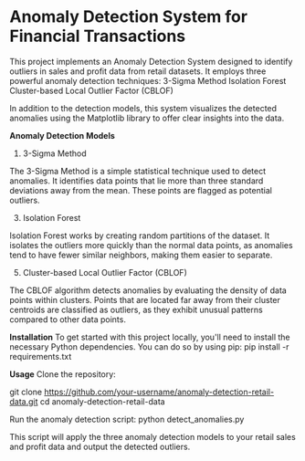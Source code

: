 # Anomaly Detection System for Financial Transactions
This project implements an Anomaly Detection System designed to identify outliers in sales and profit data from retail datasets. It employs three powerful anomaly detection techniques:
3-Sigma Method
Isolation Forest
Cluster-based Local Outlier Factor (CBLOF)

In addition to the detection models, this system visualizes the detected anomalies using the Matplotlib library to offer clear insights into the data.

**Anomaly Detection Models**
1. 3-Sigma Method
   
The 3-Sigma Method is a simple statistical technique used to detect anomalies. It identifies data points that lie more than three standard deviations away from the mean. These points are flagged as potential outliers.

3. Isolation Forest
   
Isolation Forest works by creating random partitions of the dataset. It isolates the outliers more quickly than the normal data points, as anomalies tend to have fewer similar neighbors, making them easier to separate.

5. Cluster-based Local Outlier Factor (CBLOF)
   
The CBLOF algorithm detects anomalies by evaluating the density of data points within clusters. Points that are located far away from their cluster centroids are classified as outliers, as they exhibit unusual patterns compared to other data points.

**Installation**
To get started with this project locally, you'll need to install the necessary Python dependencies. You can do so by using pip:
pip install -r requirements.txt

**Usage**
Clone the repository:

git clone https://github.com/your-username/anomaly-detection-retail-data.git
cd anomaly-detection-retail-data

Run the anomaly detection script:
python detect_anomalies.py

This script will apply the three anomaly detection models to your retail sales and profit data and output the detected outliers.


